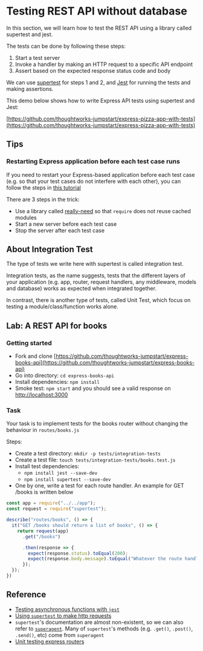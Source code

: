# Testing REST API without database

In this section, we will learn how to test the REST API using a library called supertest and jest.

The tests can be done by following these steps:

1. Start a test server
2. Invoke a handler by making an HTTP request to a specific API endpoint
3. Assert based on the expected response status code and body

We can use [supertest](https://github.com/visionmedia/supertest) for steps 1 and 2, and [Jest](https://jestjs.io/) for running the tests and making assertions.

This demo below shows how to write Express API tests using supertest and Jest:

[https://github.com/thoughtworks-jumpstart/express-pizza-app-with-tests](https://github.com/thoughtworks-jumpstart/express-pizza-app-with-tests)

## Tips

### Restarting Express application before each test case runs

If you need to restart your Express-based application before each test case \(e.g. so that your test cases do not interfere with each other\), you can follow the steps in [this tutorial](https://glebbahmutov.com/blog/how-to-correctly-unit-test-express-server/)

There are 3 steps in the trick:

* Use a library called [really-need](https://github.com/bahmutov/really-need) so that `require` does not reuse cached modules 
* Start a new server before each test case
* Stop the server after each test case

## About Integration Test

The type of tests we write here with supertest is called integration test.

Integration tests, as the name suggests, tests that the different layers of your application \(e.g. app, router, request handlers, any middleware, models and database\) works as expected when integrated together.

In contrast, there is another type of tests, called Unit Test, which focus on testing a module/class/function works alone.

## Lab: A REST API for books

### Getting started

* Fork and clone [https://github.com/thoughtworks-jumpstart/express-books-api](https://github.com/thoughtworks-jumpstart/express-books-api) 
* Go into directory: `cd express-books-api`
* Install dependencies: `npm install`
* Smoke test: `npm start` and you should see a valid response on [http://localhost:3000](http://localhost:3000)

### Task

Your task is to implement tests for the books router without changing the behaviour in `routes/books.js`

Steps:

* Create a test directory: `mkdir -p tests/integration-tests`
* Create a test file: `touch tests/integration-tests/books.test.js`
* Install test dependencies:
  * `npm install jest --save-dev`
  * `npm install supertest --save-dev`
* One by one, write a test for each route handler. An example for GET /books is written below

```javascript
const app = require("../../app");
const request = require("supertest");

describe("routes/books", () => {
  it("GET /books should return a list of books", () => {
    return request(app)
      .get("/books")

      .then(response => {
        expect(response.status).toEqual(200);
        expect(response.body.message).toEqual("Whatever the route handler returns in the message field");
      });
  });
})
```

## Reference

* [Testing asynchronous functions with `jest`](https://facebook.github.io/jest/docs/en/asynchronous.html)
* [Using `supertest` to make http requests](https://github.com/visionmedia/supertest)
* `supertest`'s documentation are almost non-existent, so we can also refer to [`superagent`](http://visionmedia.github.io/superagent/). Many of `supertest`'s methods \(e.g. `.get()`, `.post()`, `.send()`, etc\) come from `superagent`
* [Unit testing express routers](http://evanshortiss.com/development/javascript/2016/04/15/express-testing-using-ioc.html)

